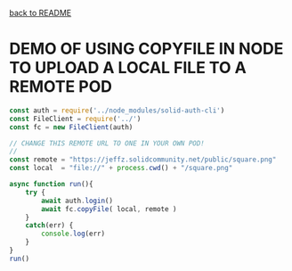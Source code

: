 <a href="../README.md">back to README</a>

# DEMO OF USING COPYFILE IN NODE TO UPLOAD A LOCAL FILE TO A REMOTE POD
```javascript
const auth = require('../node_modules/solid-auth-cli')
const FileClient = require('../')
const fc = new FileClient(auth)

// CHANGE THIS REMOTE URL TO ONE IN YOUR OWN POD!
//
const remote = "https://jeffz.solidcommunity.net/public/square.png"
const local  = "file://" + process.cwd() + "/square.png"

async function run(){
    try {
        await auth.login()
        await fc.copyFile( local, remote )
    }
    catch(err) {
        console.log(err)
    }
}
run()
```

